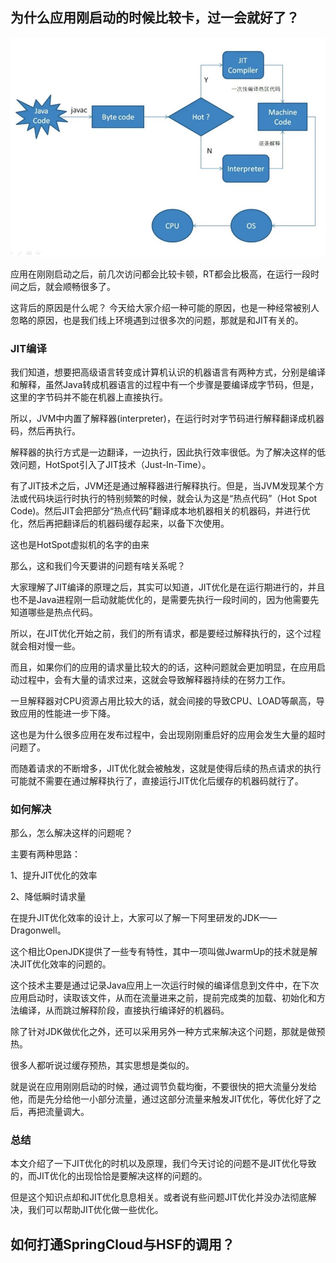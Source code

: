 ## 为什么应用刚启动的时候比较卡，过一会就好了？
![Alt text](../problem/JIT.jpg)

应用在刚刚启动之后，前几次访问都会比较卡顿，RT都会比极高，在运行一段时间之后，就会顺畅很多了。

这背后的原因是什么呢？
今天给大家介绍一种可能的原因，也是一种经常被别人忽略的原因，也是我们线上环境遇到过很多次的问题，那就是和JIT有关的。

### JIT编译

我们知道，想要把高级语言转变成计算机认识的机器语言有两种方式，分别是编译和解释，虽然Java转成机器语言的过程中有一个步骤是要编译成字节码，但是，这里的字节码并不能在机器上直接执行。

所以，JVM中内置了解释器(interpreter)，在运行时对字节码进行解释翻译成机器码，然后再执行。

解释器的执行方式是一边翻译，一边执行，因此执行效率很低。为了解决这样的低效问题，HotSpot引入了JIT技术（Just-In-Time）。

有了JIT技术之后，JVM还是通过解释器进行解释执行。但是，当JVM发现某个方法或代码块运行时执行的特别频繁的时候，就会认为这是“热点代码”（Hot Spot Code)。然后JIT会把部分“热点代码”翻译成本地机器相关的机器码，并进行优化，然后再把翻译后的机器码缓存起来，以备下次使用。

这也是HotSpot虚拟机的名字的由来

那么，这和我们今天要讲的问题有啥关系呢？

大家理解了JIT编译的原理之后，其实可以知道，JIT优化是在运行期进行的，并且也不是Java进程刚一启动就能优化的，是需要先执行一段时间的，因为他需要先知道哪些是热点代码。

所以，在JIT优化开始之前，我们的所有请求，都是要经过解释执行的，这个过程就会相对慢一些。

而且，如果你们的应用的请求量比较大的的话，这种问题就会更加明显，在应用启动过程中，会有大量的请求过来，这就会导致解释器持续的在努力工作。

一旦解释器对CPU资源占用比较大的话，就会间接的导致CPU、LOAD等飙高，导致应用的性能进一步下降。

这也是为什么很多应用在发布过程中，会出现刚刚重启好的应用会发生大量的超时问题了。

而随着请求的不断增多，JIT优化就会被触发，这就是使得后续的热点请求的执行可能就不需要在通过解释执行了，直接运行JIT优化后缓存的机器码就行了。

### 如何解决
那么，怎么解决这样的问题呢？

主要有两种思路：

1、提升JIT优化的效率

2、降低瞬时请求量

在提升JIT优化效率的设计上，大家可以了解一下阿里研发的JDK——Dragonwell。

这个相比OpenJDK提供了一些专有特性，其中一项叫做JwarmUp的技术就是解决JIT优化效率的问题的。

这个技术主要是通过记录Java应用上一次运行时候的编译信息到文件中，在下次应用启动时，读取该文件，从而在流量进来之前，提前完成类的加载、初始化和方法编译，从而跳过解释阶段，直接执行编译好的机器码。

除了针对JDK做优化之外，还可以采用另外一种方式来解决这个问题，那就是做预热。

很多人都听说过缓存预热，其实思想是类似的。

就是说在应用刚刚启动的时候，通过调节负载均衡，不要很快的把大流量分发给他，而是先分给他一小部分流量，通过这部分流量来触发JIT优化，等优化好了之后，再把流量调大。


### 总结
本文介绍了一下JIT优化的时机以及原理，我们今天讨论的问题不是JIT优化导致的，而JIT优化的出现恰恰是要解决这样的问题的。

但是这个知识点却和JIT优化息息相关。或者说有些问题JIT优化并没办法彻底解决，我们可以帮助JIT优化做一些优化。


## 如何打通SpringCloud与HSF的调用？
